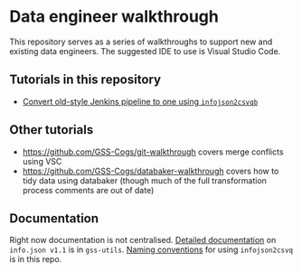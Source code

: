 # Data engineer walkthrough
This repository serves as a series of walkthroughs to support new and existing data engineers. The suggested IDE to use is Visual Studio Code.

## Tutorials in this repository
* [Convert old-style Jenkins pipeline to one using `infojson2csvqb`](csvwlib-usage/simple-transform-methods/Converting%20to%20csvqlib.md)

## Other tutorials
* https://github.com/GSS-Cogs/git-walkthrough covers merge conflicts using VSC
* https://github.com/GSS-Cogs/databaker-walkthrough covers how to tidy data using databaker (though much of the full transformation process comments are out of date)

## Documentation
Right now documentation is not centralised. [Detailed documentation](https://github.com/GSS-Cogs/gss-utils/blob/d58e938aca4fb1f94230792f05b42509ec8f8a5a/gssutils/csvqbintegration/configloaders/README.md) on `info.json v1.1` is in `gss-utils`. [Naming conventions](csvwlib-usage/Naming%20Convention.md) for using `infojson2csvq` is in this repo.
